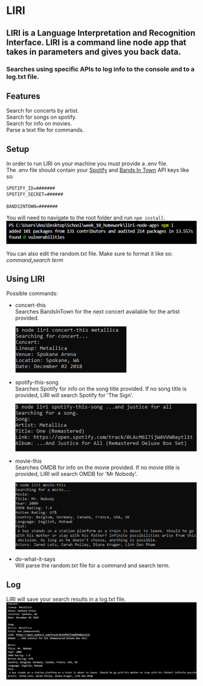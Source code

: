 # LIRI
##  LIRI is a Language Interpretation and Recognition Interface. LIRI is a command line node app that takes in parameters and gives you back data.

### Searches using specific APIs to log info to the console and to a log.txt file.

## Features

Search for concerts by artist.  
Search for songs on spotify.  
Search for info on movies.  
Parse a text file for commands.  

## Setup

In order to run LIRI on your machine you must provide a .env file.  
The .env file should contain your [Spotify](https://developer.spotify.com/dashboard/applications) and [Bands In Town](http://www.artists.bandsintown.com/bandsintown-api) API keys like so:  
```
SPOTIFY_ID=#######
SPOTIFY_SECRET=######

BANDSINTOWN=#######
```



You will need to navigate to the root folder and run `npm install`.
![npm install](./imgs/npm.png)  

You can also edit the random.txt file. Make sure to format it like so:  
_command_**,**_search term_

## Using LIRI

Possible commands:

- concert-this <artist>  
 Searches BandsInTown for the next concert available for the artist provided.

  ![concert](./imgs/concert.png)

- spotify-this-song <song title>  
Searches Spotify for info on the song title provided. If no song title is provided, LIRI will search Spotify for 'The Sign'.
  
  ![song](./imgs/song.png)

- movie-this <movie title>  
Searches OMDB for info on the movie provided. If no movie title is provided, LIRI will search OMDB for 'Mr Nobody'.  
  
  ![movie](./imgs/movie.png)

- do-what-it-says  
Will parse the random.txt file for a command and search term.

## Log

LIRI will save your search results in a log.txt file.  
![log](./imgs/log.png)



